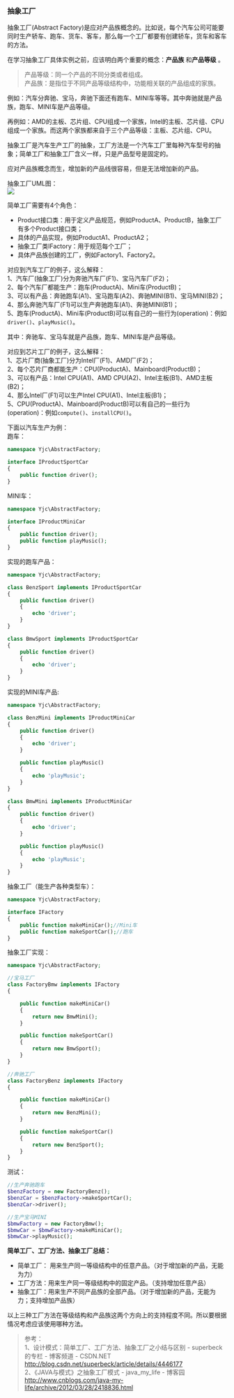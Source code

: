 ### 抽象工厂
抽象工厂(Abstract Factory)是应对产品族概念的。比如说，每个汽车公司可能要同时生产轿车、跑车、货车、客车，那么每一个工厂都要有创建轿车，货车和客车的方法。

在学习抽象工厂具体实例之前，应该明白两个重要的概念：**产品族** 和**产品等级** 。

>产品等级：同一个产品的不同分类或者组成。  
>产品族：是指位于不同产品等级结构中，功能相关联的产品组成的家族。

例如：汽车分奔驰、宝马，奔驰下面还有跑车、MINI车等等。其中奔驰就是产品族，跑车、MINI车是产品等级。

再例如：AMD的主板、芯片组、CPU组成一个家族，Intel的主板、芯片组、CPU组成一个家族。而这两个家族都来自于三个产品等级：主板、芯片组、CPU。


抽象工厂是汽车生产工厂的抽象，工厂方法是一个汽车工厂里每种汽车型号的抽象；简单工厂和抽象工厂含义一样，只是产品型号是固定的。

应对产品族概念而生，增加新的产品线很容易，但是无法增加新的产品。



抽象工厂UML图：  
![](../img/999655354.png)

简单工厂需要有4个角色：

- Product接口类：用于定义产品规范，例如ProductA、ProductB，抽象工厂有多个Product接口类；
- 具体的产品实现，例如ProductA1、ProductA2；
- 抽象工厂类IFactory：用于规范每个工厂；
- 具体产品族创建的工厂，例如Factory1、Factory2。

对应到汽车工厂的例子，这么解释：  
1、汽车厂(抽象工厂)分为奔驰汽车厂(F1)、宝马汽车厂(F2)；  
2、每个汽车厂都能生产：跑车(ProductA)、Mini车(ProductB)；  
3、可以有产品：奔驰跑车(A1)、宝马跑车(A2)、奔驰MINI(B1)、宝马MINI(B2)；  
4、那么奔驰汽车厂(F1)可以生产奔驰跑车(A1)、奔驰MINI(B1)；  
5、跑车(ProductA)、Mini车(ProductB)可以有自己的一些行为(operation)：例如`driver()`、`playMusic()`。  

其中：奔驰车、宝马车就是产品族，跑车、MINI车是产品等级。

对应到芯片工厂的例子，这么解释：  
1、芯片厂商(抽象工厂)分为Intel厂(F1)、AMD厂(F2)；  
2、每个芯片厂商都能生产：CPU(ProductA)、Mainboard(ProductB)；  
3、可以有产品：Intel CPU(A1)、AMD CPU(A2)、Intel主板(B1)、AMD主板(B2)；  
4、那么Intel厂(F1)可以生产Intel CPU(A1)、Intel主板(B1)；  
5、CPU(ProductA)、Mainboard(ProductB)可以有自己的一些行为(operation)：例如`compute()`、`installCPU()`。  

下面以汽车生产为例：  
跑车：  
``` php
namespace Yjc\AbstractFactory;

interface IProductSportCar
{
    public function driver();
}
```

MINI车：
``` php
namespace Yjc\AbstractFactory;

interface IProductMiniCar
{
    public function driver();
    public function playMusic();
}
```

实现的跑车产品：
``` php
namespace Yjc\AbstractFactory;

class BenzSport implements IProductSportCar
{
    public function driver()
    {
        echo 'driver';
    }
}

class BmwSport implements IProductSportCar
{
    public function driver()
    {
        echo 'driver';
    }
}
```

实现的MINI车产品:
``` php
namespace Yjc\AbstractFactory;

class BenzMini implements IProductMiniCar
{
    public function driver()
    {
        echo 'driver';
    }

    public function playMusic()
    {
        echo 'playMusic';
    }
}

class BmwMini implements IProductMiniCar
{
    public function driver()
    {
        echo 'driver';
    }

    public function playMusic()
    {
        echo 'playMusic';
    }
}
```

抽象工厂（能生产各种类型车）：
``` php
namespace Yjc\AbstractFactory;

interface IFactory
{
    public function makeMiniCar();//Mini车
    public function makeSportCar();//跑车
}
```

抽象工厂实现：
``` php
namespace Yjc\AbstractFactory;

//宝马工厂
class FactoryBmw implements IFactory
{

    public function makeMiniCar()
    {
        return new BmwMini();
    }

    public function makeSportCar()
    {
        return new BmwSport();
    }
}

//奔驰工厂
class FactoryBenz implements IFactory
{

    public function makeMiniCar()
    {
        return new BenzMini();
    }

    public function makeSportCar()
    {
        return new BenzSport();
    }
}
```

测试：
``` php
//生产奔驰跑车
$benzFactory = new FactoryBenz();
$benzCar = $benzFactory->makeSportCar();
$benzCar->driver();

//生产宝马MINI
$bmwFactory = new FactoryBmw();
$bmwCar = $bmwFactory->makeMiniCar();
$bmwCar->playMusic();
```

**简单工厂、工厂方法、抽象工厂总结：**

- 简单工厂： 用来生产同一等级结构中的任意产品。（对于增加新的产品，无能为力）
- 工厂方法：用来生产同一等级结构中的固定产品。（支持增加任意产品）  
- 抽象工厂：用来生产不同产品族的全部产品。（对于增加新的产品，无能为力；支持增加产品族）  

以上三种工厂方法在等级结构和产品族这两个方向上的支持程度不同。所以要根据情况考虑应该使用哪种方法。  

>参考：  
1、设计模式：简单工厂、工厂方法、抽象工厂之小结与区别 - superbeck的专栏 - 博客频道 - CSDN.NET  
http://blog.csdn.net/superbeck/article/details/4446177  
2、《JAVA与模式》之抽象工厂模式 - java_my_life - 博客园
http://www.cnblogs.com/java-my-life/archive/2012/03/28/2418836.html
